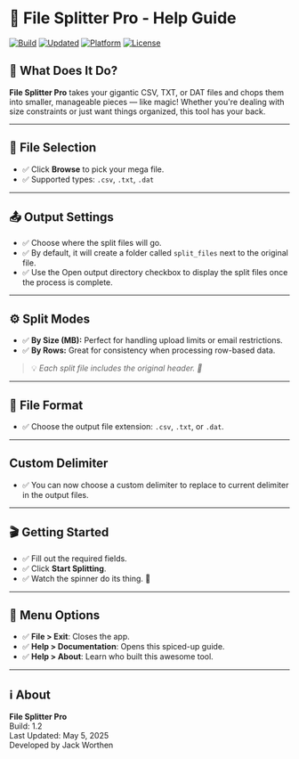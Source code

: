 # 🎉 File Splitter Pro - Help Guide

[![Build](https://img.shields.io/badge/build-1.2-blue)](https://github.com/your-repo)
[![Updated](https://img.shields.io/badge/updated-May%205%2C%202025-brightgreen)](https://github.com/your-repo)
[![Platform](https://img.shields.io/badge/platform-Windows-blue)](https://github.com/your-repo)
[![License](https://img.shields.io/badge/license-MIT-green.svg)](LICENSE)

## 🚀 What Does It Do?

**File Splitter Pro** takes your gigantic CSV, TXT, or DAT files and chops them into smaller, manageable pieces — like magic! Whether you're dealing with size constraints or just want things organized, this tool has your back.

---

## 📂 File Selection

- ✅ Click **Browse** to pick your mega file.
- ✅ Supported types: `.csv`, `.txt`, `.dat`

---

## 📤 Output Settings

- ✅ Choose where the split files will go.
- ✅ By default, it will create a folder called `split_files` next to the original file.
- ✅ Use the Open output directory checkbox to display the split files once the process is complete. 

---

## ⚙️ Split Modes

- ✅ **By Size (MB):** Perfect for handling upload limits or email restrictions.
- ✅ **By Rows:** Great for consistency when processing row-based data.

> 💡 *Each split file includes the original header. 🎯*

---

## 📝 File Format

- ✅ Choose the output file extension: `.csv`, `.txt`, or `.dat`.

---

##  Custom Delimiter

- ✅ You can now choose a custom delimiter to replace to current delimiter in the output files.

---

## 🎬 Getting Started

- ✅ Fill out the required fields.
- ✅ Click **Start Splitting**.
- ✅ Watch the spinner do its thing. 💫

---

## 📖 Menu Options

- ✅ **File > Exit**: Closes the app.
- ✅ **Help > Documentation**: Opens this spiced-up guide.
- ✅ **Help > About**: Learn who built this awesome tool.

---

## ℹ️ About

**File Splitter Pro**  
Build: 1.2  
Last Updated: May 5, 2025  
Developed by Jack Worthen
